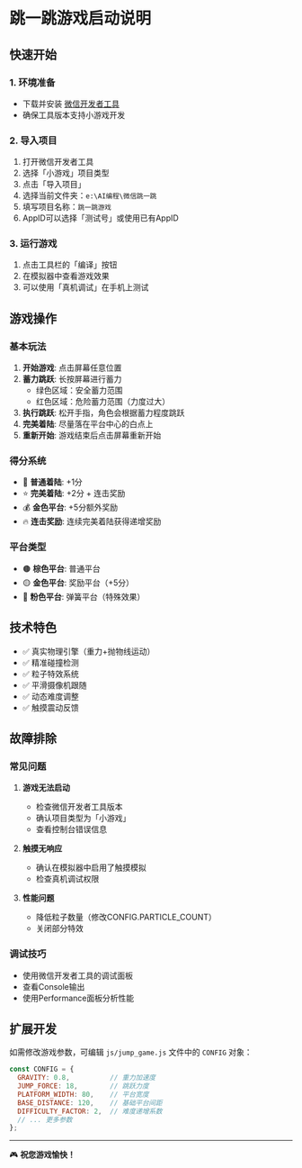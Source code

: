 # 跳一跳游戏启动说明

## 快速开始

### 1. 环境准备
- 下载并安装 [微信开发者工具](https://developers.weixin.qq.com/miniprogram/dev/devtools/download.html)
- 确保工具版本支持小游戏开发

### 2. 导入项目
1. 打开微信开发者工具
2. 选择「小游戏」项目类型
3. 点击「导入项目」
4. 选择当前文件夹：`e:\AI编程\微信跳一跳`
5. 填写项目名称：`跳一跳游戏`
6. AppID可以选择「测试号」或使用已有AppID

### 3. 运行游戏
1. 点击工具栏的「编译」按钮
2. 在模拟器中查看游戏效果
3. 可以使用「真机调试」在手机上测试

## 游戏操作

### 基本玩法
1. **开始游戏**: 点击屏幕任意位置
2. **蓄力跳跃**: 长按屏幕进行蓄力
   - 绿色区域：安全蓄力范围
   - 红色区域：危险蓄力范围（力度过大）
3. **执行跳跃**: 松开手指，角色会根据蓄力程度跳跃
4. **完美着陆**: 尽量落在平台中心的白点上
5. **重新开始**: 游戏结束后点击屏幕重新开始

### 得分系统
- 🎯 **普通着陆**: +1分
- ⭐ **完美着陆**: +2分 + 连击奖励
- 💰 **金色平台**: +5分额外奖励
- 🔥 **连击奖励**: 连续完美着陆获得递增奖励

### 平台类型
- 🟤 **棕色平台**: 普通平台
- 🟡 **金色平台**: 奖励平台（+5分）
- 🩷 **粉色平台**: 弹簧平台（特殊效果）

## 技术特色

- ✅ 真实物理引擎（重力+抛物线运动）
- ✅ 精准碰撞检测
- ✅ 粒子特效系统
- ✅ 平滑摄像机跟随
- ✅ 动态难度调整
- ✅ 触摸震动反馈

## 故障排除

### 常见问题
1. **游戏无法启动**
   - 检查微信开发者工具版本
   - 确认项目类型为「小游戏」
   - 查看控制台错误信息

2. **触摸无响应**
   - 确认在模拟器中启用了触摸模拟
   - 检查真机调试权限

3. **性能问题**
   - 降低粒子数量（修改CONFIG.PARTICLE_COUNT）
   - 关闭部分特效

### 调试技巧
- 使用微信开发者工具的调试面板
- 查看Console输出
- 使用Performance面板分析性能

## 扩展开发

如需修改游戏参数，可编辑 `js/jump_game.js` 文件中的 `CONFIG` 对象：

```javascript
const CONFIG = {
  GRAVITY: 0.8,          // 重力加速度
  JUMP_FORCE: 18,        // 跳跃力度
  PLATFORM_WIDTH: 80,    // 平台宽度
  BASE_DISTANCE: 120,    // 基础平台间距
  DIFFICULTY_FACTOR: 2,  // 难度递增系数
  // ... 更多参数
};
```

---

🎮 **祝您游戏愉快！**